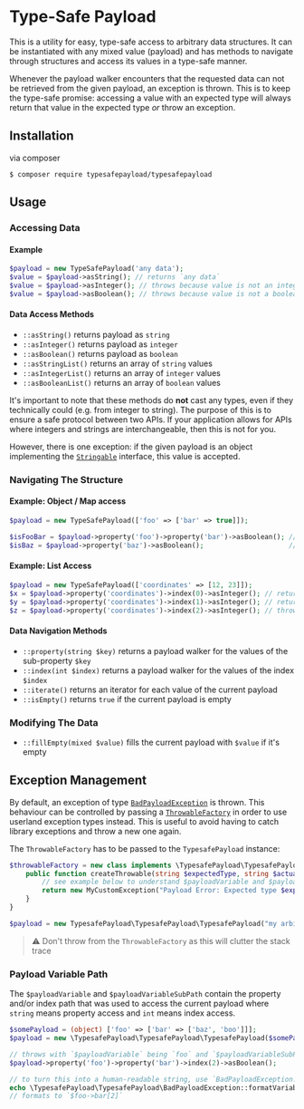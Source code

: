 # Type-Safe Payload
This is a utility for easy, type-safe access to arbitrary data structures.
It can be instantiated with any mixed value (payload) and has methods to
navigate through structures and access its values in a type-safe manner.

Whenever the payload walker encounters that the requested data can not be
retrieved from the given payload, an exception is thrown. This is to keep
the type-safe promise: accessing a value with an expected type will always
return that value in the expected type _or_ throw an exception.

## Installation
via composer
```shell
$ composer require typesafepayload/typesafepayload
```

## Usage
### Accessing Data
#### Example
```php
$payload = new TypeSafePayload('any data');
$value = $payload->asString(); // returns `any data`
$value = $payload->asInteger(); // throws because value is not an integer
$value = $payload->asBoolean(); // throws because value is not a boolean
```

#### Data Access Methods
- `::asString()` returns payload as `string`
- `::asInteger()` returns payload as `integer`
- `::asBoolean()` returns payload as `boolean`
- `::asStringList()` returns an array of `string` values
- `::asIntegerList()` returns an array of `integer` values
- `::asBooleanList()` returns an array of `boolean` values

It's important to note that these methods do **not** cast any types, even
if they technically could (e.g. from integer to string). The purpose of this 
is to ensure a safe protocol between two APIs. If your application allows for
APIs where integers and strings are interchangeable, then this is not for you.

However, there is one exception: if the given payload is an object implementing
the [`Stringable`](https://php.net/Stringable) interface, this value is accepted.

### Navigating The Structure
#### Example: Object / Map access
```php
$payload = new TypeSafePayload(['foo' => ['bar' => true]]);

$isFooBar = $payload->property('foo')->property('bar')->asBoolean(); // returns `true`
$isBaz = $payload->property('baz')->asBoolean();                     // throws because property baz does not exist
```
#### Example: List Access
```php
$payload = new TypeSafePayload(['coordinates' => [12, 23]]);
$x = $payload->property('coordinates')->index(0)->asInteger(); // returns `12`
$y = $payload->property('coordinates')->index(1)->asInteger(); // returns `23`
$z = $payload->property('coordinates')->index(2)->asInteger(); // throws because index 2 is not set
```

#### Data Navigation Methods
- `::property(string $key)` returns a payload walker for the values of the sub-property `$key`
- `::index(int $index)` returns a payload walker for the values of the index `$index`
- `::iterate()` returns an iterator for each value of the current payload
- `::isEmpty()` returns `true` if the current payload is empty

### Modifying The Data
- `::fillEmpty(mixed $value)` fills the current payload with `$value` if it's empty

## Exception Management
By default, an exception of type [`BadPayloadException`](src/BadPayloadException.php) is thrown.
This behaviour can be controlled by passing a [`ThrowableFactory`](src/ThrowableFactory.php)
in order to use userland exception types instead. This is useful to avoid having to catch library
exceptions and throw a new one again.

The `ThrowableFactory` has to be passed to the `TypesafePayload` instance:
```php
$throwableFactory = new class implements \TypesafePayload\TypesafePayload\ThrowableFactory {
    public function createThrowable(string $expectedType, string $actualType, int|string|null $payloadVariable = null,string|int ...$payloadVariableSubPath) : Throwable {
        // see example below to understand $payloadVariable and $payloadVariableSubPath
        return new MyCustomException("Payload Error: Expected type $expectedType but got $actualType instead");
    }
}

$payload = new TypesafePayload\TypesafePayload\TypesafePayload("my arbitrary payload", $throwableFactory);
```
> ⚠️ Don't throw from the `ThrowableFactory` as this will clutter the stack trace

### Payload Variable Path
The `$payloadVariable` and `$payloadVariableSubPath` contain the property and/or index path that was used
to access the current payload where `string` means property access and `int` means index access.

```php
$somePayload = (object) ['foo' => ['bar' => ['baz', 'boo']]];
$payload = new \TypesafePayload\TypesafePayload\TypesafePayload($somePayload);

// throws with `$payloadVariable` being `foo` and `$payloadVariableSubPath` being `bar`, `2` (as integer)
$payload->property('foo')->property('bar')->index(2)->asBoolean();

// to turn this into a human-readable string, use `BadPayloadException::formatVariablePath()`:
echo \TypesafePayload\TypesafePayload\BadPayloadException::formatVariablePath('foo', 'bar', 2);
// formats to `$foo->bar[2]`
```